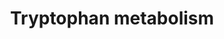 ---
annotations:
- id: PW:0000054
  parent: classic metabolic pathway
  type: Pathway Ontology
  value: tryptophan metabolic pathway
- id: PW:0001280
  parent: classic metabolic pathway
  type: Pathway Ontology
  value: tryptophan biosynthetic pathway
- id: PW:0001281
  parent: classic metabolic pathway
  type: Pathway Ontology
  value: tryptophan degradation pathway
- id: PW:0001282
  parent: classic metabolic pathway
  type: Pathway Ontology
  value: kynurenine metabolic pathway
- id: CL:0000458
  parent: native cell
  type: Cell Type Ontology
  value: serotonin secreting cell
- id: PW:0000370
  parent: regulatory pathway
  type: Pathway Ontology
  value: aryl hydrocarbon receptor signaling pathway
- id: PW:0000002
  parent: classic metabolic pathway
  type: Pathway Ontology
  value: classic metabolic pathway
- id: PW:0000003
  parent: signaling pathway
  type: Pathway Ontology
  value: signaling pathway
- id: PW:0000004
  parent: regulatory pathway
  type: Pathway Ontology
  value: regulatory pathway
- id: CL:0000504
  parent: native cell
  type: Cell Type Ontology
  value: enterochromaffin-like cell
- id: CL:0000577
  parent: native cell
  type: Cell Type Ontology
  value: type EC enteroendocrine cell
- id: PW:0001238
  parent: classic metabolic pathway
  type: Pathway Ontology
  value: indoleamine and related compounds biosynthetic pathway
- id: PW:0000444
  parent: classic metabolic pathway
  type: Pathway Ontology
  value: indoleamine and related compounds metabolic pathway
authors:
- L.M.Ferrante
- MaintBot
- AlexanderPico
- Khanspers
- AdrienDefay
- Egonw
- DeSl
- Fehrhart
- Finterly
citedin:
- link: PMC7329820
description: 'This pathway describes the metabolism of tryptophan, an essential amino
  acid. Originally adapted from:  [https://www.genome.jp/kegg-bin/show_pathway?hsa00380
  KEGG], and expanded with information from [https://doi.org/10.1016/j.chom.2018.05.003
  Agus 2018], [https://doi.org/10.1177%2F1178646919852996 Dehhaghi 2019], and [https://doi.org/10.1093/advances/nmz127
  Gao 2020].  "The tryptophan (Trp) metabolism follows three major pathways in the
  gastrointestinal tract: 1. direct transformation of Trp, including ligands of the
  aryl hydrocarbon receptor (AhR), by the gut microbiota; 2. through the kynurenine
  pathway in both immune and epithelial cells via indoleamine 2,3-dioxygenase (IDO)
  1; 3. the serotonin (5-hydroxytryptamine [5-HT]) production pathway in enterochromaffin
  cells via Trp hydroxylase 1 (TpH1)."  [https://doi.org/10.1016/j.chom.2018.05.003
  Agus 2018].   Proteins on this pathway have targeted assays available via the [https://assays.cancer.gov/available_assays?wp_id=WP465
  CPTAC Assay Portal].'
last-edited: 2021-06-23
organisms:
- Homo sapiens
redirect_from:
- /index.php/Pathway:WP465
- /instance/WP465
- /instance/WP465_rr122957
revision: r122957
schema-jsonld:
- '@context': https://schema.org/
  '@id': https://wikipathways.github.io/pathways/WP465.html
  '@type': Dataset
  creator:
    '@type': Organization
    name: WikiPathways
  description: 'This pathway describes the metabolism of tryptophan, an essential
    amino acid. Originally adapted from:  [https://www.genome.jp/kegg-bin/show_pathway?hsa00380
    KEGG], and expanded with information from [https://doi.org/10.1016/j.chom.2018.05.003
    Agus 2018], [https://doi.org/10.1177%2F1178646919852996 Dehhaghi 2019], and [https://doi.org/10.1093/advances/nmz127
    Gao 2020].  "The tryptophan (Trp) metabolism follows three major pathways in the
    gastrointestinal tract: 1. direct transformation of Trp, including ligands of
    the aryl hydrocarbon receptor (AhR), by the gut microbiota; 2. through the kynurenine
    pathway in both immune and epithelial cells via indoleamine 2,3-dioxygenase (IDO)
    1; 3. the serotonin (5-hydroxytryptamine [5-HT]) production pathway in enterochromaffin
    cells via Trp hydroxylase 1 (TpH1)."  [https://doi.org/10.1016/j.chom.2018.05.003
    Agus 2018].   Proteins on this pathway have targeted assays available via the
    [https://assays.cancer.gov/available_assays?wp_id=WP465 CPTAC Assay Portal].'
  keywords:
  - (S)-3-Hydroxybutyryl-CoA
  - 1.5.1.-
  - 2-Amino-3-carboxymuconate
  - 2-Aminomuconate
  - 2-Oxoadipate
  - 3-Hydroxy-L-kynurenine
  - 3-Hydroxyanthranilate
  - 3-Hydroxykynurenamine
  - 4,6-Dihydroxyquinoline
  - 4,8-Dihydroxyquinoline
  - 4-(2-Amino-3-hydroxyphenyl)-2,4-dioxobutanoate
  - 4-aminobenzoic acid
  - 4.1.1.-
  - 5-Hydroxy-L-tryptophan
  - 5-Hydroxy-N-formylkynurenine
  - 5-Hydroxyindoleacetaldehyde
  - 5-Hydroxyindoleacetate
  - 5-Hydroxykynurenine
  - 5-Methoxyindoleacetate
  - 5-hydroxykynurenamine
  - 6-Hydroxymelatonin
  - AADAT
  - AANAT
  - ACAT1
  - ACMSD
  - AFMID
  - AHR
  - ALDH2
  - ALDH8A1
  - AOC1
  - AOX1
  - ASMT
  - Acetoacetyl-CoA
  - Acetyl-CoA
  - Anthranilate
  - ArAT
  - Butyrate
  - CAT
  - CYP1A1
  - Cinnavalininate
  - Crotonoyl-CoA
  - DDC
  - DLD
  - ECHS1
  - Formyl-5-hydroxykynurenamine
  - Formyl-N-acetyl-5-methoxykynurenamine
  - Formylkynurenine
  - GCDH
  - Glutaryl-CoA
  - HAAO
  - HADH
  - HDAC
  - IA
  - IDO1
  - IDO2
  - IL4I1
  - ILA
  - INDO2
  - INMT
  - IPA
  - Indican
  - Indole
  - Indole acetic glutamine
  - Indole-3-acetaldehyde
  - Indole-3-acetamide
  - Indole-3-acetate
  - Indole-3-aldehyde
  - Indolepyruvate
  - Indolyl acryloyl glycine
  - KMO
  - KYAT1
  - KYAT2
  - KYAT3
  - KYAT4
  - KYNU
  - Kynurenic Acid
  - L-Kynurenine
  - L-Tryptophan
  - MAOA
  - Melatonin
  - N-Acetylserotonin
  - N-Methylserotonin
  - N-Methyltryptamine
  - N-formylanthranilate
  - Quinaldic Acid
  - Quinolinate
  - SCFAs
  - STAT1
  - Serotonin
  - TDO2
  - TMO
  - TNA
  - TPH2
  - TpH1
  - Tryptamine
  - Tryptophol
  - Tyramine
  - Xanthurenic acid
  - acdA
  - alpha-tocopherol
  - cholate
  - fldB
  - fldC
  - fldH
  - indole-sulfonic acid
  - picolinate
  - porB
  - skatole
  license: CC0
  name: Tryptophan metabolism
seo: CreativeWork
title: Tryptophan metabolism
wpid: WP465
---